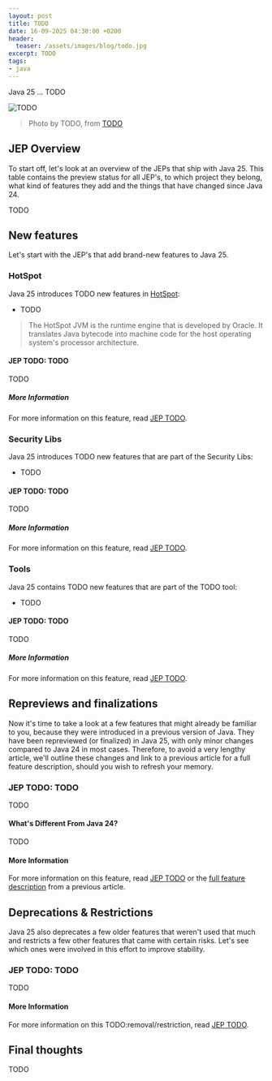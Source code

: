 ```yaml
---
layout: post
title: TODO
date: 16-09-2025 04:30:00 +0200
header:
  teaser: /assets/images/blog/todo.jpg
excerpt: TODO
tags: 
- java
---
```


Java 25 ... TODO

![TODO](/assets/images/blog/todo.jpg)
> Photo by TODO, from <a href="https://www.pexels.com/photo/basketball-players-hugging-during-game-in-gym-5303477/">TODO</a>

## JEP Overview

To start off, let's look at an overview of the JEPs that ship with Java 25. This table contains the preview status for all JEP's, to which project they belong, what kind of features they add and the things that have changed since Java 24.

TODO

## New features

Let's start with the JEP's that add brand-new features to Java 25.

### HotSpot

Java 25 introduces TODO new features in [HotSpot](https://openjdk.org/groups/hotspot/):

* TODO

> The HotSpot JVM is the runtime engine that is developed by Oracle. It translates Java bytecode into machine code for the host operating system's processor architecture.

#### JEP TODO: TODO 

TODO

##### More Information

For more information on this feature, read [JEP TODO](https://openjdk.org/jeps/todo).

### Security Libs

Java 25 introduces TODO new features that are part of the Security Libs:

* TODO

#### JEP TODO: TODO 

TODO

##### More Information

For more information on this feature, read [JEP TODO](https://openjdk.org/jeps/todo).

### Tools

Java 25 contains TODO new features that are part of the TODO tool:

* TODO

#### JEP TODO: TODO 

TODO

##### More Information

For more information on this feature, read [JEP TODO](https://openjdk.org/jeps/todo).

## Repreviews and finalizations

Now it's time to take a look at a few features that might already be familiar to you, because they were introduced in a previous version of Java. They have been repreviewed (or finalized) in Java 25, with only minor changes compared to Java 24 in most cases. Therefore, to avoid a very lengthy article, we'll outline these changes and link to a previous article for a full feature description, should you wish to refresh your memory.

### JEP TODO: TODO

TODO

#### What's Different From Java 24?

TODO

#### More Information

For more information on this feature, read [JEP TODO](https://openjdk.org/jeps/todo) or the [full feature description](https://hanno.codes/todo) from a previous article.

## Deprecations & Restrictions

Java 25 also deprecates a few older features that weren't used that much and restricts a few other features that came with certain risks. Let's see which ones were involved in this effort to improve stability.

### JEP TODO: TODO 

TODO

#### More Information

For more information on this TODO:removal/restriction, read [JEP TODO](https://openjdk.org/jeps/todo).

## Final thoughts

TODO